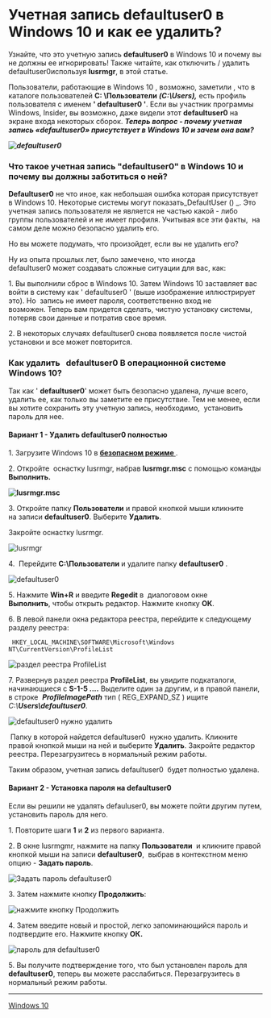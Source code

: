# Учетная запись defaultuser0 в Windows 10 и как ее удалить?

Узнайте, что это учетную запись **defaultuser0** в Windows 10 и почему вы не должны ее игнорировать! Также читайте, как отключить / удалить defaultuser0используя **lusrmgr**, в этой статье.

Пользователи, работающие в Windows 10 , возможно, заметили , что в каталоге пользователей **C: \\Пользователи** _**(C:\\Users),**_ есть профиль пользователя с именем **' defaultuser0 '**. Если вы участник программы Windows, Insider, вы возможно, даже видели этот **defaultuser0** на экране входа некоторых сборок. _**Теперь вопрос - почему учетная запись «defaultuser0» присутствует в Windows 10 и зачем она вам?**_

_**![defaultuser0](/images/6073879d17c42ffdbcbd942cfcc42ae7.jpg)**_

### Что такое учетная запись "defaultuser0" в Windows 10 и почему вы должны заботиться о ней?

**Defaultuser0** не что иное, как небольшая ошибка которая присутствует в Windows 10. Некоторые системы могут показать_DefaultUser () _. Это учетная запись пользователя не является не частью какой - либо группы пользователей и не имеет профиля. Учитывая все эти факты,  на самом деле можно безопасно удалить его.

Но вы можете подумать, что произойдет, если вы не удалить его?

Ну из опыта прошлых лет, было замечено, что иногда defaultuser0 может создавать сложные ситуации для вас, как:

1. Вы выполнили сброс в Windows 10. Затем Windows 10 заставляет вас войти в систему как ' defaultuser0 ' (выше изображение иллюстрирует это). Но  запись не имеет пароля, соответственно вход не возможен. Теперь вам придется сделать, чистую установку системы, потеряв свои данные и потратив свое время.

2. В некоторых случаях defaultuser0 снова появляется после чистой установки и все может повторится.

### Как удалить   defaultuser0 В операционной системе Windows 10?

Так как ' **defaultuser0**' может быть безопасно удалена, лучше всего, удалить ее, как только вы заметите ее присутствие. Тем не менее, если вы хотите сохранить эту учетную запись, необходимо,  установить пароль для нее.

#### Вариант 1 - Удалить defaultuser0 полностью

1. Загрузите Windows 10 в **[безопасном режиме ](https://g-ek.com/bezopasniy-rezim-v-windows-10)**.

2. Откройте  оснастку lusrmgr, набрав **lusrmgr.msc** с помощью команды **Выполнить.**

**![lusrmgr.msc ](/images/ae65c94c5b419a83aab04a3d4684fb37.jpg)**

3. Откройте папку **Пользователи** и правой кнопкой мыши кликните на записи **defaultuser0**. Выберите **Удалить**.

Закройте оснастку lusrmgr.

![lusrmgr](/images/426be2006412b0151f9951f0db222686.jpg)

4.  Перейдите **C:\\Пользователи** и удалите папку **defaultuser0** .

![defaultuser0](/images/da9b30d3a89523ff7261943d84b3f49f.jpg)

5. Нажмите **Win+R** и введите **Regedit** в  диалоговом окне **Выполнить**, чтобы открыть редактор. Нажмите кнопку **ОК**.

6. В левой панели окна редактора реестра, перейдите к следующему разделу реестра:

```
 HKEY_LOCAL_MACHINE\SOFTWARE\Microsoft\Windows NT\CurrentVersion\ProfileList
```

![раздел реестра ProfileList](/images/4941666bddf7fe33baa7a2049f4f45cc.jpg)

7. Развернув раздел реестра **ProfileList**, вы увидите подкаталоги, начинающиеся с **S-1-5 ....** Выделите один за другим, и в правой панели, в строке  **_ProfileImagePath_** тип ( REG\_EXPAND\_SZ ) ищите _C:\\**Users\\defaultuser0**_.

![defaultuser0 нужно удалить](/images/7793eb200b9ddeab04615f66c63ab860.jpg)

 Папку в которой найдется defaultuser0  нужно удалить. Кликните правой кнопкой мыши на ней и выберите **Удалить**. Закройте редактор реестра. Перезагрузитесь в нормальный режим работы.

Таким образом, учетная запись defaultuser0  будет полностью удалена.

#### Вариант 2 - Установка пароля на defaultuser0

Если вы решили не удалять defauluser0, вы можете пойти другим путем, установить пароль для него.

1. Повторите шаги **1** и **2** из первого варианта.

2. В окне lusrmgmr, нажмите на папку **Пользователи**  и кликните правой кнопкой мыши на записи **defaultuser0**,  выбрав в контекстном меню опцию - **Задать пароль**.

![Задать пароль defaultuser0](/images/6e1ec7db79467d280bc29328cd4b2700.jpg)

3. Затем нажмите кнопку **Продолжить**:

![нажмите кнопку Продолжить ](/images/a01ffb4e07a73fc78cb3263624f1c156.jpg)

4. Затем введите новый и простой, легко запоминающийся пароль и подтвердите его. Нажмите кнопку **ОК.**

![пароль для defaultuser0](/images/a777d43722ae50fcb568272dee9df9e9.jpg)

5. Вы получите подтверждение того, что был установлен пароль для **defaultuser0**, теперь вы можете расслабиться. Перезагрузитесь в нормальный режим работы.

**********
[Windows 10](/tags/Windows%2010.md)
